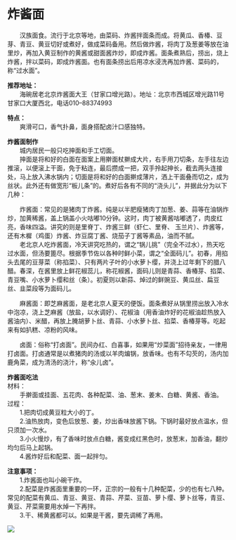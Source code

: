 # 炸酱面  

&emsp;&emsp;汉族面食。流行于北京等地，由菜码、炸酱拌面条而成。将黄瓜、香椿、豆芽、青豆、黄豆切好或煮好，做成菜码备用。然后做炸酱，将肉丁及葱姜等放在油里炒，再加入黄豆制作的黄酱或甜面酱炸炒，即成炸酱。面条煮熟后，捞出，烧上炸酱，拌以菜码，即成炸酱面。也有面条捞出后用凉水浸洗再加炸酱、菜码的，称“过水面”。  

**推荐地址：**  
&emsp;&emsp;海碗居老北京炸酱面大王（甘家口增光路）。地址：北京市西城区增光路11号甘家口大厦西北，电话010–88374993  

**特点：**  
&emsp;&emsp;爽滑可口，香气扑鼻，面身搭配卤汁口感独特。  

**炸酱面制作**  
&emsp;&emsp;城内居民一般只吃抻面和手工切面。  
&emsp;&emsp;抻面是将和好的白面在面案上用擀面杖擀成大片，右手用刀切条，左手往左边推滚，以便滚上干面，免于粘连，最后攒成一把，双手拎起抻长，截去两头连接处，马上放入沸水锅内；切面是将和好的白面擀成薄片，洒上干面叠而切之，成为丝状。此外还有做宽形“板儿条”的。煮好后各有不同的“浇头儿”，并据此分为以下几种：  

&emsp;&emsp;炸酱面：常见的是猪肉丁炸酱。纯是以半肥瘦猪肉丁加葱、姜、蒜等在油锅炸炒，加黄稀酱，盖上锅盖小火咕嘟10分钟。这时，肉丁被黄酱咕嘟透了，肉皮红亮，香味四溢。讲究的则是里脊丁、炸酱三鲜（虾仁、里脊、 玉兰片）、炸酱等，还有木樨（鸡蛋）炸酱、炸豆腐丁酱、烧茄子丁酱等素品，油而不腻。  
&emsp;&emsp;老北京人吃炸酱面，冷天讲究吃热的，谓之“锅儿挑”（完全不过水），热天吃过水面，但汤要篦尽。根据季节佐以各种时鲜小菜，谓之“全面码儿”。初春，用掐头去尾的豆芽菜（称掐菜）、只有两片子叶的小水萝卜缨，并浇上过年剩下的腊八醋。春深，在酱里放上鲜花椒蕊儿，称花椒酱，面码儿则是青蒜、香椿芽、掐菜、青豆嘴、小水萝卜缨和丝（条）。初夏则以新蒜、焯过的鲜豌豆、黄瓜丝、扁豆丝、韭菜段等为面码儿。  

&emsp;&emsp;麻酱面：即芝麻酱面，是老北京人夏天的便饭。面条煮好从锅里捞出放入冷水中泡凉，浇上芝麻酱（放盐，以水调好）、花椒油（用香油炸好的花椒油趁热放入酱油内）、米醋，再放上腌胡萝卜丝、青蒜、小水萝卜丝、掐菜、香椿芽等。吃起来有如扒糕、凉粉的风味。  

&emsp;&emsp;卤面：俗称“打卤面”。民间办红、白喜事，如果用“炒菜面”招待亲友，一律用打卤面。打卤通常是以煮猪肉的汤或以羊肉煸锅，放香味。也有不勾芡的，汤内加鹿角菜，成为清汤的浇汁，称“氽儿卤”。  

**炸酱面吃法**  
材料：  
&emsp;&emsp;手擀面或挂面、五花肉、各种配菜、油、葱末、姜末、白糖、黄酱、香油。  
过程：  
&emsp;&emsp;1.把肉切成黄豆粒大小的丁。  
&emsp;&emsp;2.油热放肉，变色后放葱、姜，炒出香味放酱下锅。下锅时最好放点温水，但只须加一次水。  
&emsp;&emsp;3.小火慢炒，有了香味时放点白糖，酱变成红黑色时，放葱末，加香油，翻炒均匀后马上起锅。  
&emsp;&emsp;4.酱炸好后和配菜、面一起拌匀。  

**注意事项：**  
&emsp;&emsp;1.炸酱面也叫小碗干炸。  
&emsp;&emsp;2.配菜是炸酱面里重要的一环，正宗的一般有十几种配菜，少的也有七八种。常见的配菜有黄瓜、青豆、黄豆、青蒜、芹菜、豆苗、萝卜缨、萝卜丝等，青豆、黄豆、芹菜需要用水焯一下再拌。  
&emsp;&emsp;3.干、稀黄酱都可以。如果是干酱，要先调稀了再用。  

![](https://raw.gitmirror.com/szqq0512/Pic/main/img/202201211933873.png)  
<!-- Last processed: 2025-07-22 03:44:25 -->
